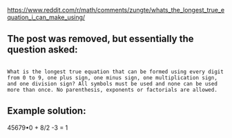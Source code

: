 https://www.reddit.com/r/math/comments/zungte/whats_the_longest_true_equation_i_can_make_using/

## The post was removed, but essentially the question asked:

```

What is the longest true equation that can be formed using every digit from 0 to 9, one plus sign, one minus sign, one multiplication sign, and one division sign? All symbols must be used and none can be used more than once. No parenthesis, exponents or factorials are allowed.

```

## Example solution:

45679•0 + 8/2 -3 = 1
